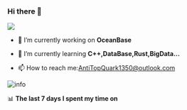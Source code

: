 ### Hi there 👋
![](https://wakatime.com/badge/user/7c1fa5d4-8b08-4e79-8279-966e71bac2d4.svg)
<!--
**AntiTopQuark/AntiTopQuark** is a ✨ _special_ ✨ repository because its `README.md` (this file) appears on your GitHub profile.

Here are some ideas to get you started:

-->

- 🔭 I’m currently working on **OceanBase**

- 🌱 I’m currently learning **C++,DataBase,Rust,BigData...**
- 📫 How to reach me:AntiTopQuark1350@outlook.com

![info](https://github-readme-stats.vercel.app/api?username=AntiTopQuark&show_icons=true&count_private=true&hide=prs&theme=default_repocard)


📊 **The last 7 days I spent my time on** 

<!--START_SECTION:waka-->
```text

```
<!--END_SECTION:waka-->


